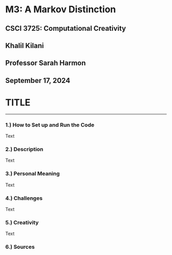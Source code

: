# M3: A Markov Distinction
## CSCI 3725: Computational Creativity
## Khalil Kilani
## Professor Sarah Harmon
## September 17, 2024

# TITLE

***

### 1.) How to Set up and Run the Code
Text

### 2.) Description
Text

### 3.) Personal Meaning
Text

### 4.) Challenges
Text

### 5.) Creativity
Text

### 6.) Sources
